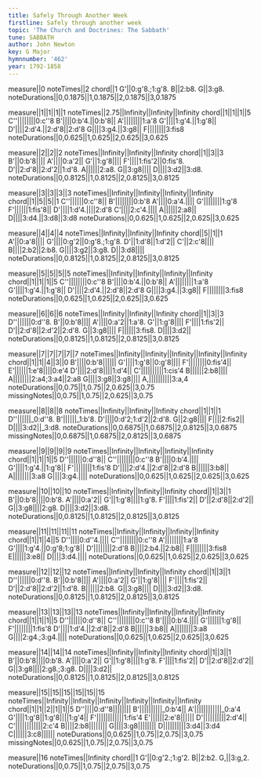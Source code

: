 ```yaml
---
title: Safely Through Another Week
firstline: Safely through another week
topic: 'The Church and Doctrines: The Sabbath'
tune: SABBATH
author: John Newton
key: G Major
hymnnumber: '462'
year: 1792-1858
---
```

measure||0
noteTimes||2
chord||1
G'||0:g'8.;1:g'8.
B||2:b8.
G||3:g8.
noteDurations||0,0.1875||1,0.1875||2,0.1875||3,0.1875

measure||1||1||1||1
noteTimes||2.75||Infinity||Infinity||Infinity
chord||1||1||1||5
C''||||||||0:c''8
B'||||0:b'4.||0:b'8||
A'||||||||1:a'8
G'||||1:g'4.||1:g'8||
D'||||2:d'4.||2:d'8||2:d'8
G||||3:g4.||3:g8||
F||||||||3:fis8
noteDurations||0,0.625||1,0.625||2,0.625||3,0.625

measure||2||2||2
noteTimes||Infinity||Infinity||Infinity
chord||1||3||3
B'||0:b'8||||
A'||||0:a'2||
G'||1:g'8||||
F'||||1:fis'2||0:fis'8.
D'||2:d'8||2:d'2||1:d'8.
A||||||2:a8.
G||3:g8||||
D||||3:d2||3:d8.
noteDurations||0,0.8125||1,0.8125||2,0.8125||3,0.8125

measure||3||3||3||3
noteTimes||Infinity||Infinity||Infinity||Infinity
chord||1||5||5||1
C''||||||0:c''8||
B'||||||||0:b'8
A'||||0:a'4.||||
G'||||||||1:g'8
F'||||||1:fis'8||
D'||||1:d'4.||||2:d'8
C'||||2:c'4.||||
A||||||2:a8||
D||||3:d4.||3:d8||3:d8
noteDurations||0,0.625||1,0.625||2,0.625||3,0.625

measure||4||4||4
noteTimes||Infinity||Infinity||Infinity
chord||5||1||1
A'||0:a'8||||
G'||||0:g'2||0:g'8.;1:g'8.
D'||1:d'8||1:d'2||
C'||2:c'8||||
B||||2:b2||2:b8.
G||||3:g2||3:g8.
D||3:d8||||
noteDurations||0,0.8125||1,0.8125||2,0.8125||3,0.8125

measure||5||5||5||5
noteTimes||Infinity||Infinity||Infinity||Infinity
chord||1||1||1||5
C''||||||||0:c''8
B'||||0:b'4.||0:b'8||
A'||||||||1:a'8
G'||||1:g'4.||1:g'8||
D'||||2:d'4.||2:d'8||2:d'8
G||||3:g4.||3:g8||
F||||||||3:fis8
noteDurations||0,0.625||1,0.625||2,0.625||3,0.625

measure||6||6||6
noteTimes||Infinity||Infinity||Infinity
chord||1||3||3
D''||||||0:d''8.
B'||0:b'8||||
A'||||0:a'2||1:a'8.
G'||1:g'8||||
F'||||1:fis'2||
D'||2:d'8||2:d'2||2:d'8.
G||3:g8||||
F||||||3:fis8.
D||||3:d2||
noteDurations||0,0.8125||1,0.8125||2,0.8125||3,0.8125

measure||7||7||7||7||7
noteTimes||Infinity||Infinity||Infinity||Infinity||Infinity
chord||1||1||4||3||0
B'||||0:b'8||||||
G'||||1:g'8||0:g'8||||
F'||||||||0:fis'4||
E'||||||1:e'8||||0:e'4
D'||||2:d'8||||1:d'4||
C'||||||||||1:cis'4
B||||||2:b8||||
A||||||||2:a4;3:a4||2:a8
G||||3:g8||3:g8||||
A,||||||||||3:a,4
noteDurations||0,0.75||1,0.75||2,0.625||3,0.75
missingNotes||0,0.75||1,0.75||2,0.625||3,0.75

measure||8||8||8
noteTimes||Infinity||Infinity||Infinity
chord||1||1||1
D''||||||_0:d''8.
B'||||||_1:b'8.
D'||||0:d'2;1:d'2||2:d'8.
G||2:g8||||
F||||2:fis2||
D||||3:d2||_3:d8.
noteDurations||0,0.6875||1,0.6875||2,0.8125||3,0.6875
missingNotes||0,0.6875||1,0.6875||2,0.8125||3,0.6875

measure||9||9||9||9
noteTimes||Infinity||Infinity||Infinity||Infinity
chord||1||1||1||5
D''||||||0:d''8||
C''||||||||0:c''8
B'||||0:b'4.||||
G'||||1:g'4.||1:g'8||
F'||||||||1:fis'8
D'||||2:d'4.||2:d'8||2:d'8
B||||||3:b8||
A||||||||3:a8
G||||3:g4.||||
noteDurations||0,0.625||1,0.625||2,0.625||3,0.625

measure||10||10||10
noteTimes||Infinity||Infinity||Infinity
chord||1||3||1
B'||0:b'8||||0:b'8.
A'||||0:a'2||
G'||1:g'8||||1:g'8.
F'||||1:fis'2||
D'||2:d'8||2:d'2||
G||3:g8||||2:g8.
D||||3:d2||3:d8.
noteDurations||0,0.8125||1,0.8125||2,0.8125||3,0.8125

measure||11||11||11||11
noteTimes||Infinity||Infinity||Infinity||Infinity
chord||1||1||4||5
D''||||0:d''4.||||
C''||||||||0:c''8
A'||||||||1:a'8
G'||||1:g'4.||0:g'8;1:g'8||
D'||||||||2:d'8
B||||2:b4.||2:b8||
F||||||||3:fis8
E||||||3:e8||
D||||3:d4.||||
noteDurations||0,0.625||1,0.625||2,0.625||3,0.625

measure||12||12||12
noteTimes||Infinity||Infinity||Infinity
chord||1||3||1
D''||||||0:d''8.
B'||0:b'8||||
A'||||0:a'2||
G'||1:g'8||||
F'||||1:fis'2||
D'||2:d'8||2:d'2||1:d'8.
B||||||2:b8.
G||3:g8||||
D||||3:d2||3:d8.
noteDurations||0,0.8125||1,0.8125||2,0.8125||3,0.8125

measure||13||13||13||13
noteTimes||Infinity||Infinity||Infinity||Infinity
chord||1||1||1||5
D''||||||0:d''8||
C''||||||||0:c''8
B'||||0:b'4.||||
G'||||||1:g'8||
F'||||||||1:fis'8
D'||||1:d'4.||2:d'8||2:d'8
B||||||3:b8||
A||||||||3:a8
G||||2:g4.;3:g4.||||
noteDurations||0,0.625||1,0.625||2,0.625||3,0.625

measure||14||14||14
noteTimes||Infinity||Infinity||Infinity
chord||1||3||1
B'||0:b'8||||0:b'8.
A'||||0:a'2||
G'||1:g'8||||1:g'8.
F'||||1:fis'2||
D'||2:d'8||2:d'2||
G||3:g8||||2:g8.;3:g8.
D||||3:d2||
noteDurations||0,0.8125||1,0.8125||2,0.8125||3,0.8125

measure||15||15||15||15||15||15
noteTimes||Infinity||Infinity||Infinity||Infinity||Infinity||Infinity
chord||1||1||2||1||1||5
D''||||0:d''8||||||||
B'||||||||||_0:b'4||
A'||||||||||||_0:a'4
G'||||1:g'8||1:g'8||||1:g'4||
F'||||||||||||1:fis'4
E'||||||2:e'8||||||
D'||||||||||2:d'4||
C'||||||||||||2:c'4
B||||2:b8||||||||
G||||3:g8||||||||
D||||||||||3:d4||3:d4
C||||||3:c8||||||
noteDurations||0,0.625||1,0.75||2,0.75||3,0.75
missingNotes||0,0.625||1,0.75||2,0.75||3,0.75

measure||16
noteTimes||Infinity
chord||1
G'||0:g'2.;1:g'2.
B||2:b2.
G,||3:g,2.
noteDurations||0,0.75||1,0.75||2,0.75||3,0.75

